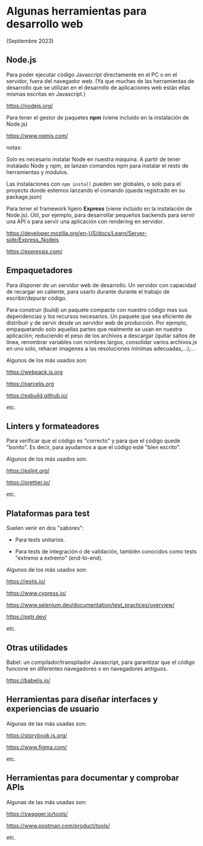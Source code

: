 # Algunas herramientas para desarrollo web

(Septiembre 2023)

## Node.js

Para poder ejecutar código Javascript directamente en el PC o en el servidor, fuera del navegador web. (Ya que muchas de las herramientas de desarrollo que se utilizan en el desarrollo de aplicaciones web están ellas mismas escritas en Javascript.)

<https://nodejs.org/>

Para tener el gestor de paquetes **npm** (viene incluido en la instalación de Node.js)

<https://www.npmjs.com/>

  notas:

  Solo es necesario instalar Node en nuestra máquina. A partir de tener instalado Node y npm, se lanzan comandos npm para instalar el resto de herramientas y módulos.

  Las instalaciones con `npm install` pueden ser globales, o solo para el proyecto donde estemos lanzando el comando (queda registrado en su package.json)

Para tener el framework ligero **Express** (viene incluido en la instalación de Node.js). Útil, por ejemplo, para desarrollar pequeños backends para servir una API o para servir una aplicación con rendering en servidor.

<https://developer.mozilla.org/en-US/docs/Learn/Server-side/Express_Nodejs>

<https://expressjs.com/>

## Empaquetadores

Para disponer de un servidor web de desarrollo. Un servidor con capacidad de recargar en caliente, para usarlo durante durante el trabajo de escribir/depurar código.

Para construir (build) un paquete compacto con nuestro código mas sus dependencias y los recursos necesarios. Un paquete que sea eficiente de distribuir y de servir desde un servidor web de producción. Por ejemplo, empaquetando solo aquellas partes que realmente se usan en nuestra aplicación; reduciendo el peso de los archivos a descargar (quitar saltos de línea, renombrar variables con nombres largos, consolidar varios archivos.js en uno solo, rehacer imagenes a las resoluciones mínimas adecuadas,...);...

Algunos de los más usados son:

<https://webpack.js.org>

<https://parceljs.org>

<https://esbuild.github.io/>

etc.

## Linters y formateadores

Para verificar que el código es "correcto" y para que el código quede "bonito". Es decir, para ayudarnos a que el código esté "bien escrito".

Algunos de los más usados son:

<https://eslint.org/>

<https://prettier.io/>

etc.

## Plataformas para test

Suelen venir en dos "sabores":

- Para tests unitarios.

- Para tests de integración o de validación, también conocidos como tests "extremo a extremo" (end-to-end).

Algunos de los más usados son:

<https://jestjs.io/>

<https://www.cypress.io/>

<https://www.selenium.dev/documentation/test_practices/overview/>

<https://pptr.dev/>

etc.

## Otras utilidades

Babel: un compilador/transpilador Javascript, para garantizar que el código funcione en diferentes navegadores o en navegadores antiguos.

<https://babeljs.io/>

## Herramientas para diseñar interfaces y experiencias de usuario

Algunas de las más usadas son:

<https://storybook.js.org/>

<https://www.figma.com/>

etc.

## Herramientas para documentar y comprobar APIs

Algunas de las más usadas son:

<https://swagger.io/tools/>

<https://www.postman.com/product/tools/>

etc.
